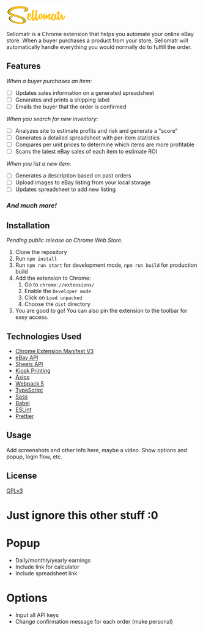 <img src="static/icons/headline.svg" style="height: 50px; margin-top:40px">

Sellomatr is a Chrome extension that helps you automate your online eBay store. 
When a buyer purchases a product from your store, Sellomatr will automatically 
handle everything you would normally do to fulfill the order. 



## Features

_When a buyer purchases an item:_
- [ ] Updates sales information on a generated spreadsheet
- [ ] Generates and prints a shipping label
- [ ] Emails the buyer that the order is confirmed

_When you search for new inventory:_
- [ ] Analyzes site to estimate profits and risk and generate a "score"
- [ ] Generates a detailed spreadsheet with per-item statistics
- [ ] Compares per unit prices to determine which items are more profitable
- [ ] Scans the latest eBay sales of each item to estimate ROI

_When you list a new item:_
- [ ] Generates a description based on past orders
- [ ] Upload images to eBay listing from your local storage
- [ ] Updates spreadsheet to add new listing

### _**And much more!**_

## Installation
_Pending public release on Chrome Web Store._

1. Clone the repository
2. Run `npm install`
3. Run `npm run start` for development mode, `npm run build` for production build
4. Add the extension to Chrome:
    1. Go to `chrome://extensions/`
    2. Enable the `Developer mode`
    3. Click on `Load unpacked`
    4. Choose the `dist` directory
5. You are good to go! You can also pin the extension to the toolbar for easy access.

## Technologies Used
- [Chrome Extension Manifest V3](https://developer.chrome.com/docs/extensions/mv3/intro/)
- [eBay API](https://developer.ebay.com/)
- [Sheets API](https://developers.google.com/sheets/api/)
- [Kiosk Printing](https://developer.chrome.com/docs/extensions/reference/printerProvider/)
- [Axios](https://axios-http.com/docs/intro)
- [Webpack 5](https://webpack.js.org)
- [TypeScript](https://www.typescriptlang.org)
- [Sass](https://sass-lang.com)
- [Babel](https://babeljs.io/)
- [ESLint](https://eslint.org/)
- [Prettier](https://prettier.io/)

## Usage
Add screenshots and other info here, maybe a video.
Show options and popup, login flow, etc.

## License
[GPLv3](https://www.gnu.org/licenses/gpl-3.0.en.html)



# Just ignore this other stuff :0
# Popup

- Daily/monthly/yearly earnings
- Include link for calculator
- Include spreadsheet link

# Options

- Input all API keys
- Change confirmation message for each order (make personal)
